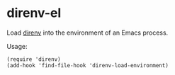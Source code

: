 # direnv-el

Load [direnv](http://direnv.net) into the environment of an Emacs process.

Usage:

```elisp
(require 'direnv)
(add-hook 'find-file-hook 'direnv-load-environment)
```
